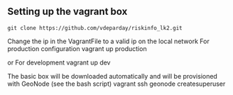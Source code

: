 
Setting up the vagrant box
--------------
	git clone https://github.com/vdeparday/riskinfo_lk2.git

Change the ip in the VagrantFile to a valid ip on the local network 
For production configuration
	vagrant up production

or
For development
	vagrant up dev

The basic box will be downloaded automatically and will be provisioned with GeoNode (see the bash script)
	vagrant ssh
	geonode createsuperuser
